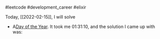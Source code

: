 #leetcode #development_career #elixir

Today, [[2022-02-15]], I will solve
- A[Day of the Year](https://leetcode.com/problems/day-of-the-year/).
It took me 01:31:10, and the solution I came up with was: